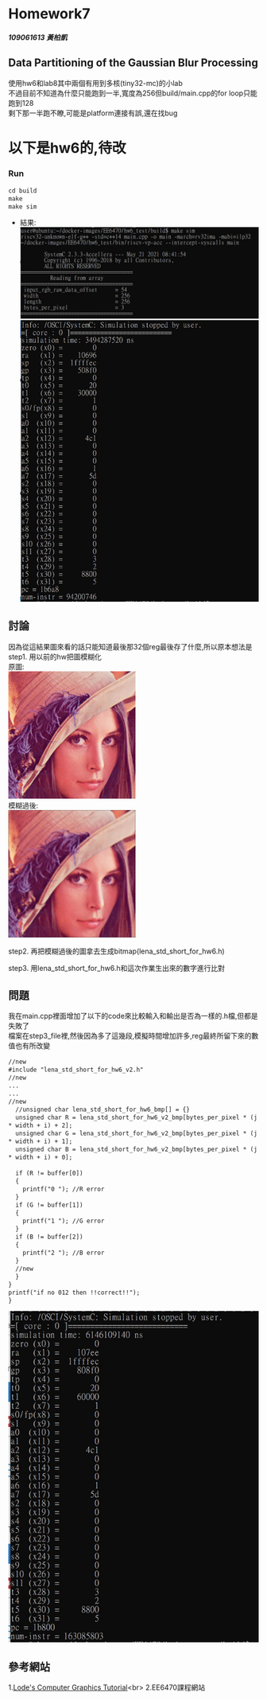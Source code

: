 # Homework7 

##### 109061613 黃柏凱


##  Data Partitioning of the Gaussian Blur Processing
  使用hw6和lab8其中兩個有用到多核(tiny32-mc)的小lab<br>
  不過目前不知道為什麼只能跑到一半,寬度為256但build/main.cpp的for loop只能跑到128<br>
  剩下那一半跑不瞭,可能是platform連接有誤,還在找bug<br>
  
# 以下是hw6的,待改
  
### Run 
```
cd build
make
make sim
```

* 結果:<br>
    ![](https://github.com/twyayaya/ee6470/blob/master/hw6_test/hw6_1.jpg)<br>
    ![](https://github.com/twyayaya/ee6470/blob/master/hw6_test/hw6_2.jpg)<br>



## 討論
  因為從這結果圖來看的話只能知道最後那32個reg最後存了什麼,所以原本想法是<br>
  step1. 用以前的hw把圖模糊化<br>
    原圖:<br>
    ![](https://github.com/twyayaya/ee6470/blob/master/hw6_test/build/lena_std_short.bmp)<br>
    模糊過後:<br>
    ![](https://github.com/twyayaya/ee6470/blob/master/hw6_test/lena_std_short_for_hw6.bmp)<br>
    
  step2. 再把模糊過後的圖拿去生成bitmap(lena_std_short_for_hw6.h)<br>
  
  step3. 用lena_std_short_for_hw6.h和這次作業生出來的數字進行比對<br>
  
  
## 問題
  我在main.cpp裡面增加了以下的code來比較輸入和輸出是否為一樣的.h檔,但都是失敗了<br>
  檔案在step3_file裡,然後因為多了這幾段,模擬時間增加許多,reg最終所留下來的數值也有所改變<br>
  
    //new
    #include "lena_std_short_for_hw6_v2.h"
    //new
    ...
    ...
    //new
      //unsigned char lena_std_short_for_hw6_bmp[] = {}
      unsigned char R = lena_std_short_for_hw6_v2_bmp[bytes_per_pixel * (j * width + i) + 2];
      unsigned char G = lena_std_short_for_hw6_v2_bmp[bytes_per_pixel * (j * width + i) + 1];
      unsigned char B = lena_std_short_for_hw6_v2_bmp[bytes_per_pixel * (j * width + i) + 0];

      if (R != buffer[0])
      {
        printf("0 "); //R error
      }
      if (G != buffer[1])
      {
        printf("1 "); //G error
      }
      if (B != buffer[2])
      {
        printf("2 "); //B error
      }
      //new
      }
    }
    printf("if no 012 then !!correct!!");
    }
  
  ![](https://github.com/twyayaya/ee6470/blob/master/hw6_test/step3.jpg)<br>


## 參考網站
1.[Lode's Computer Graphics Tutorial](https://lodev.org/cgtutor/filtering.html#Gaussian_Blur_)<br>
2.EE6470課程網站<br>

